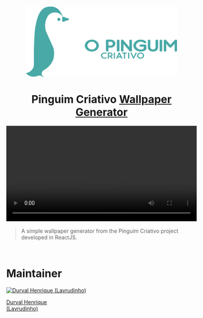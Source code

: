 <h1 align="center">
  <br>
  <img src="./logo.png" alt="Pinguim Criativo Logo" width="400">
  <br><br>
  Pinguim Criativo <a href="https://pinguimcriativo-wallpaper-generator.vercel.app/">Wallpaper Generator</a>
  <br>
</h1>

<p align="center">
  <video width="100%" controls autoplay>
  <source src="./videodemo/videodemo.mp4"></video>
</p>

> A simple wallpaper generator from the Pinguim Criativo project developed in ReactJS.

<br>

# Maintainer

[![Durval Henrique (Lavrudinho)](https://github.com/Lavrudin.png?size=100)](https://github.com/Lavrudin)

[Durval Henrique<br>
(Lavrudinho)](https://github.com/Lavrudin)


